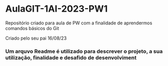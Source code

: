 # AulaGIT-1AI-2023-PW1
Repositório criado para aula de PW com a finalidade de aprendermos comandos básicos do Git

Criado pelo seu pai 16/08/23

<h3>Um arquvo Readme é utilizado para descrever o projeto, a sua utilização, finalidade e desafido de desenvolviment</h3>
